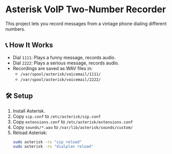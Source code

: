 # Asterisk VoIP Two-Number Recorder

This project lets you record messages from a vintage phone dialing different numbers.

## 📞 How It Works

- Dial `1111`: Plays a funny message, records audio.
- Dial `2222`: Plays a serious message, records audio.
- Recordings are saved as WAV files in:
  - `/var/spool/asterisk/voicemail/1111/`
  - `/var/spool/asterisk/voicemail/2222/`

## 🛠 Setup

1. Install Asterisk.
2. Copy `sip.conf` to `/etc/asterisk/sip.conf`
3. Copy `extensions.conf` to `/etc/asterisk/extensions.conf`
4. Copy `sounds/*.wav` to `/var/lib/asterisk/sounds/custom/`
5. Reload Asterisk:
   ```bash
   sudo asterisk -rx "sip reload"
   sudo asterisk -rx "dialplan reload"